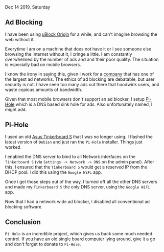 Dec 14 2019, Saturday

## Ad Blocking

I have been using [uBlock Origin](https://chrome.google.com/webstore/detail/ublock-origin/cjpalhdlnbpafiamejdnhcphjbkeiagm?hl=en) for a while, and can't imagine browsing the web without it. 

Everytime I am on a machine that does not have it or I see someone else browsing the internet without it, I cringe a little. I am constantly overwhelmed by the number of ads and and their poor quality. The situation is especially bad on mobile browsers.

I know the irony in saying this, given I work for a [company](https://google.com) that has one of the largest ad networks. 
The ethics of ad blocking are debatable, but user security is not. I have seen too many ads out there that hoodwink users, and waste copious amounts of bandwidth.

Given that most mobile browsers don't support an ad blocker, I setup [Pi-Hole](https://pi-hole.net/) which is a DNS based sink hole for ads. Also unfortunately named, I might add.

## Pi-Hole

I used an old [Asus Tinkerboard S](https://www.asus.com/Single-Board-Computer/Tinker-Board-S/) that I was no longer using.
I flashed the latest version of `Debian` and just ran the `Pi-Hole` installer. Things just worked. 

I enabled the DNS server to bind to all Network interfaces on the `Tinkerboard S` (via `Settings -> Network -> DNS` on the admin panel). After this, I ensured that the `Tinkerboard S` would get a reserved IP from the DHCP pool. I did this using the `Google WiFi` app.

Once i got those steps out of the way, I turned off all the other DNS servers and made my `Tinkerboard S` the only DNS server, using the `Google WiFi` app. 

Now that I had a network wide ad blocker, I disabled all conventional ad blocking software.

## Conclusion

`Pi Hole` is an incredible project, which gives us back some much needed control. If you have an old single board computer lying around, give it a go and don't forget to donate to  `Pi-Hole`. 
